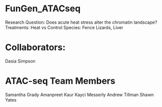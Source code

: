 # FunGen_ATACseq
Research Question: Does acute heat stress alter the chromatin landscape?
Treatments: Heat vs Control
Species: Fence Lizards, Liver

# Collaborators: 
Dasia Simpson

# ATAC-seq Team Members
Samantha Grady
Amanpreet Kaur
Kayci Messerly
Andrew Tillman
Shawn Yates
